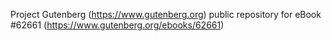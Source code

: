 Project Gutenberg (https://www.gutenberg.org) public repository for
eBook #62661 (https://www.gutenberg.org/ebooks/62661)

